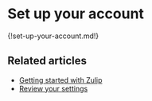 # Set up your account

{!set-up-your-account.md!}

## Related articles

* [Getting started with Zulip](/help/getting-started-with-zulip)
* [Review your settings](/help/review-your-settings)
